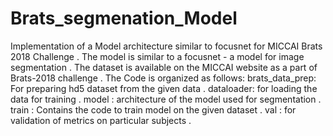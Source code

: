 # Brats_segmenation_Model
Implementation of a Model architecture similar to focusnet for MICCAI Brats 2018 Challenge . 
The model is similar to a focusnet - a model for image segmentation .
The dataset is available on the MICCAI website as a part of Brats-2018 challenge .
The Code is organized as follows:
brats_data_prep: For preparing hd5 dataset from the given data .
dataloader: for loading the data for training .
model : architecture of the model used for segmentation .
train : Contains the code to train model on the given dataset .
val : for validation of metrics on particular subjects .
